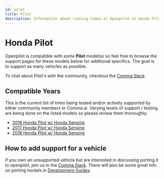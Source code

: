 ```yaml
---
id: pilot
title: Pilot
description: Information about running Comma.ai Openpilot on Honda Pilot vehicles.
---
```

# Honda Pilot

Openpilot is compatible with *some* **Pilot** model(s) so feel free to browse the support pages for these models below for additional specifics.
The goal is to support as many vehicles as possible.

To chat about Pilot's with the community, checkout  the [Comma Slack](https://slack.comma.ai).

## Compatible Years

This is the current list of trims being tested and/or actively supported by either community members or Comma.ai.
Varying levels of support / testing are being done on the listed models so please review them thoroughly.

* [2016 Honda Pilot w/ Honda Sensing](/vehicles/honda/pilot/2016-honda-pilot.html)
* [2017 Honda Pilot w/ Honda Sensing](/vehicles/honda/pilot/2017-honda-pilot.html)
* [2018 Honda Pilot w/ Honda Sensing](/vehicles/honda/pilot/2018-honda-pilot.html)

## How to add support for a vehicle

If you own an unsupported vehicle but are interested in discussing porting it to openpilot, join us in the [Comma Slack](https://slack.comma.ai).
There will also be some great info on porting models in [Development Guides](../../development/guides/).

